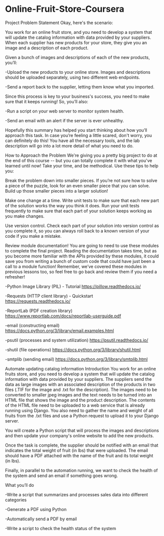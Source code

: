 # Online-Fruit-Store-Coursera

Project Problem Statement
Okay, here's the scenario:

You work for an online fruit store, and you need to develop a system that will update the catalog information with data provided by your suppliers. When each supplier has new products for your store, they give you an image and a description of each product.

Given a bunch of images and descriptions of each of the new products, you’ll:

 -Upload the new products to your online store. Images and descriptions should be uploaded separately, using two different web endpoints.

 -Send a report back to the supplier, letting them know what you imported.

Since this process is key to your business's success, you need to make sure that it keeps running! So, you’ll also:

 -Run a script on your web server to monitor system health.

 -Send an email with an alert if the server is ever unhealthy.

Hopefully this summary has helped you start thinking about how you’ll approach this task. In case you’re feeling a little scared, don't worry, you can definitely do this! You have all the necessary tools, and the lab description will go into a lot more detail of what you need to do.



How to Approach the Problem
We're giving you a pretty big project to do at the end of this course -- but you can totally complete it with what you've learned until now! Take your time, and be methodical. Use these tips to help you:

Break the problem down into smaller pieces. If you’re not sure how to solve a piece of the puzzle, look for an even smaller piece that you can solve. Build up those smaller pieces into a larger solution!

Make one change at a time. Write unit tests to make sure that each new part of the solution works the way you think it does. Run your unit tests frequently to make sure that each part of your solution keeps working as you make changes.

Use version control. Check each part of your solution into version control as you complete it, so you can always roll back to a known version of your code if you make a mistake.

Review module documentation! You are going to need to use these modules to complete the final project. Reading the documentation takes time, but as you become more familiar with the APIs provided by these modules, it could save you from writing a bunch of custom code that could have just been a call to a module function! Remember, we’ve covered these modules in previous lessons too, so feel free to go back and review them if you need a refresher!

 -Python Image Library (PIL) - Tutorial https://pillow.readthedocs.io/

 -Requests (HTTP client library) - Quickstart https://requests.readthedocs.io/

 -ReportLab (PDF creation library) https://www.reportlab.com/docs/reportlab-userguide.pdf

 -email (constructing email) https://docs.python.org/3/library/email.examples.html

 -psutil (processes and system utilization) https://psutil.readthedocs.io/

 -shutil (file operations) https://docs.python.org/3/library/shutil.html

 -smtplib (sending email) https://docs.python.org/3/library/smtplib.html

Automate updating catalog information
Introduction
You work for an online fruits store, and you need to develop a system that will update the catalog information with data provided by your suppliers. The suppliers send the data as large images with an associated description of the products in two files (.TIF for the image and .txt for the description). The images need to be converted to smaller jpeg images and the text needs to be turned into an HTML file that shows the image and the product description. The contents of the HTML file need to be uploaded to a web service that is already running using Django. You also need to gather the name and weight of all fruits from the .txt files and use a Python request to upload it to your Django server.

You will create a Python script that will process the images and descriptions and then update your company's online website to add the new products.

Once the task is complete, the supplier should be notified with an email that indicates the total weight of fruit (in lbs) that were uploaded. The email should have a PDF attached with the name of the fruit and its total weight (in lbs). 

Finally, in parallel to the automation running, we want to check the health of the system and send an email if something goes wrong. 

What you’ll do

 -Write a script that summarizes and processes sales data into different categories 

 -Generate a PDF using Python

 -Automatically send a PDF by email 

 -Write a script to check the health status of the system 

